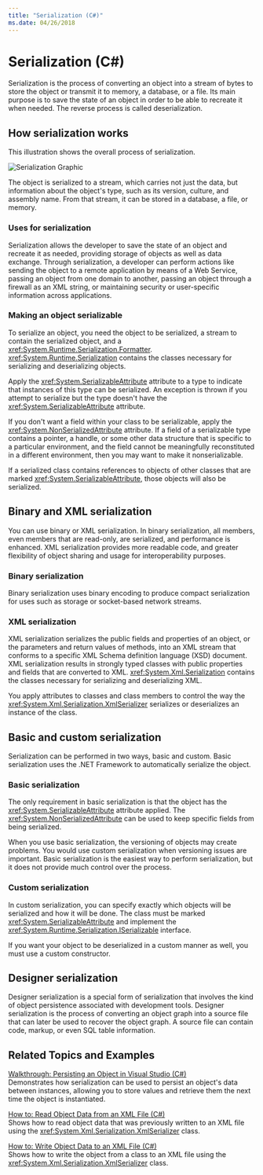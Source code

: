 ```yaml
---
title: "Serialization (C#)"
ms.date: 04/26/2018
---
```

# Serialization (C#)

Serialization is the process of converting an object into a stream of bytes to store the object or transmit it to memory, a database, or a file. Its main purpose is to save the state of an object in order to be able to recreate it when needed. The reverse process is called deserialization.

## How serialization works

This illustration shows the overall process of serialization.

![Serialization Graphic](./media/serialization.gif "serialization")

The object is serialized to a stream, which carries not just the data, but information about the object's type, such as its version, culture, and assembly name. From that stream, it can be stored in a database, a file, or memory.

### Uses for serialization

Serialization allows the developer to save the state of an object and recreate it as needed, providing storage of objects as well as data exchange. Through serialization, a developer can perform actions like sending the object to a remote application by means of a Web Service, passing an object from one domain to another, passing an object through a firewall as an XML string, or maintaining security or user-specific information across applications.

### Making an object serializable

To serialize an object, you need the object to be serialized, a stream to contain the serialized object, and a <xref:System.Runtime.Serialization.Formatter>. <xref:System.Runtime.Serialization> contains the classes necessary for serializing and deserializing objects.

Apply the <xref:System.SerializableAttribute> attribute to a type to indicate that instances of this type can be serialized. An  exception is thrown if you attempt to serialize but the type doesn't have the <xref:System.SerializableAttribute> attribute.

If you don't want a field within your class to be serializable, apply the <xref:System.NonSerializedAttribute> attribute. If a field of a serializable type contains a pointer, a handle, or some other data structure that is specific to a particular environment, and the field cannot be meaningfully reconstituted in a different environment, then you may want to make it nonserializable.

If a serialized class contains references to objects of other classes that are marked <xref:System.SerializableAttribute>, those objects will also be serialized.

## Binary and XML serialization

You can use binary or XML serialization. In binary serialization, all members, even members that are read-only, are serialized, and performance is enhanced. XML serialization provides more readable code, and greater flexibility of object sharing and usage for interoperability purposes.

### Binary serialization

Binary serialization uses binary encoding to produce compact serialization for uses such as storage or socket-based network streams.

### XML serialization

XML serialization serializes the public fields and properties of an object, or the parameters and return values of methods, into an XML stream that conforms to a specific XML Schema definition language (XSD) document. XML serialization results in strongly typed classes with public properties and fields that are converted to XML. <xref:System.Xml.Serialization> contains the classes necessary for serializing and deserializing XML.

You apply attributes to classes and class members to control the way the <xref:System.Xml.Serialization.XmlSerializer> serializes or deserializes an instance of the class.

## Basic and custom serialization

Serialization can be performed in two ways, basic and custom. Basic serialization uses the .NET Framework to automatically serialize the object.

### Basic serialization

The only requirement in basic serialization is that the object has the <xref:System.SerializableAttribute> attribute applied. The <xref:System.NonSerializedAttribute> can be used to keep specific fields from being serialized.

When you use basic serialization, the versioning of objects may create problems. You would use custom serialization when versioning issues are important. Basic serialization is the easiest way to perform serialization, but it does not provide much control over the process.

### Custom serialization

In custom serialization, you can specify exactly which objects will be serialized and how it will be done. The class must be marked <xref:System.SerializableAttribute> and implement the <xref:System.Runtime.Serialization.ISerializable> interface.

If you want your object to be deserialized in a custom manner as well, you must use a custom constructor.

## Designer serialization

Designer serialization is a special form of serialization that involves the kind of object persistence associated with development tools. Designer serialization is the process of converting an object graph into a source file that can later be used to recover the object graph. A source file can contain code, markup, or even SQL table information.

## <a name="BKMK_RelatedTopics"></a> Related Topics and Examples  
[Walkthrough: Persisting an Object in Visual Studio (C#)](walkthrough-persisting-an-object-in-visual-studio.md)  
Demonstrates how serialization can be used to persist an object's data between instances, allowing you to store values and retrieve them the next time the object is instantiated.

[How to: Read Object Data from an XML File (C#)](how-to-read-object-data-from-an-xml-file.md)  
 Shows how to read object data that was previously written to an XML file using the <xref:System.Xml.Serialization.XmlSerializer> class.

[How to: Write Object Data to an XML File (C#)](how-to-write-object-data-to-an-xml-file.md)  
Shows how to write the object from a class to an XML file using the <xref:System.Xml.Serialization.XmlSerializer> class.
